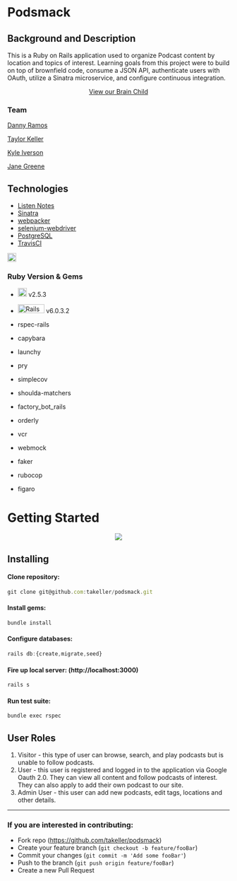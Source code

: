 # Podsmack

## Background and Description

This is a Ruby on Rails application used to organize Podcast content by location and topics of interest. Learning goals from this project were to build on top of brownfield code, consume a JSON API, authenticate users with OAuth, utilize a Sinatra microservice, and configure continuous integration.

<p align="center">
  <a href="https://podsmack.herokuapp.com/">View our Brain Child</a>
 </p>

### Team
<p>
<a href="https://github.com/muydanny">Danny Ramos</a>
</p>
<p>
<a href="https://github.com/takeller">Taylor Keller</a>
</p>
<p>
<a href="https://github.com/kiverso">Kyle Iverson</a>
</p>
<p>
<a href="https://github.com/janegreene">Jane Greene</a>
</p>


## Technologies
* [Listen Notes](https://www.listennotes.com/api/docs/)
* [Sinatra](http://sinatrarb.com/documentation.html)
* [webpacker](https://github.com/rails/webpacker)
* [selenium-webdriver](https://www.seleniumhq.org/docs/03_webdriver.jsp)
* [PostgreSQL](https://www.postgresql.org/)
* [TravisCI](https://travis-ci.org/)
<img src="https://uc4470f06b932b074e32be4e1380.previews.dropboxusercontent.com/p/thumb/AA3VOeDtwzOjViyTR-4Mr3jB2VSl4lenKxrNNo7wx-8Ljg3h-7gYUVy6Htx1HTv5OEFRPPWHh0i2kmodIA-otNfgukJ3T-xElIJfmOrTsXVbvI1MesM_LdD1xYKiv0Jaf-pPxtAowgFAVUIM67TxV6KnAu1mRAO5tfyC8YU9Bi4A8Y2ynNb91b09XDVpKNEuiuOToEPrNvjgPT_plMdFS2MTqGKzgQNbUJ8DfpRpgXexV4Xtbm8nNvmEDx2x7g8MZ6AUtrD3UeNlwdgIhBA-XauG7YlhnRdbKh8H0RVi4StAQIaFKMUVathZje-YvsVzHvmAeTH0M1mMS3Ew4PbahTmRIRpDa-a9lcuLbX_oBoPQtQ/p.png?size=178x178&size_mode=1" alt="Listen Notes" width="20" height="20"/> 

### Ruby Version & Gems
- <img src="https://upload.wikimedia.org/wikipedia/commons/thumb/7/73/Ruby_logo.svg/200px-Ruby_logo.svg.png" alt="Ruby Logo" width="20" height="20"/> v2.5.3
- <img src="https://upload.wikimedia.org/wikipedia/commons/thumb/6/62/Ruby_On_Rails_Logo.svg/200px-Ruby_On_Rails_Logo.svg.png" alt="Rails Logo" width="60" height="20" /> v6.0.3.2

- rspec-rails
- capybara
- launchy
- pry
- simplecov
- shoulda-matchers
- factory_bot_rails
- orderly
- vcr
- webmock
- faker
- rubocop
- figaro

# Getting Started

<p align="center">
 <img src="https://i.imgur.com/VKbBWpW.png">
</p>

## Installing

#### Clone repository:
```javascript
git clone git@github.com:takeller/podsmack.git
```
#### Install gems:
```javascript
bundle install
```
#### Configure databases:
```javascript
rails db:{create,migrate,seed}
```
#### Fire up local server: (http://localhost:3000)
```javascript
rails s
```
#### Run test suite:
```javascript
bundle exec rspec
```

## User Roles

1. Visitor - this type of user can browse, search, and play podcasts but is unable to follow podcasts.
2. User - this user is registered and logged in to the application via Google Oauth 2.0. They can view all content and follow podcasts of interest. They can also apply to add their own podcast to our site.
3. Admin User - this user can add new podcasts, edit tags, locations and other details.
---

 ### If you are interested in contributing:
- Fork repo (https://github.com/takeller/podsmack)
- Create your feature branch (`git checkout -b feature/fooBar`)
- Commit your changes (`git commit -m 'Add some fooBar'`)
- Push to the branch (`git push origin feature/fooBar`)
- Create a new Pull Request
